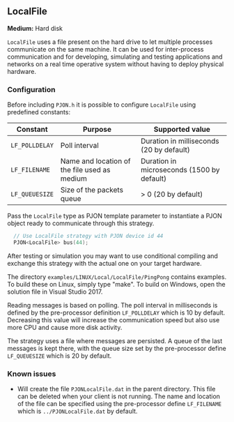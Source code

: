 ## LocalFile

**Medium:** Hard disk

`LocalFile` uses a file present on the hard drive to let multiple processes communicate on the same machine. It can be used for inter-process communication and for developing, simulating and testing applications and networks on a real time operative system without having to deploy physical hardware.

### Configuration

Before including `PJON.h` it is possible to configure `LocalFile` using predefined constants:

| Constant           | Purpose                                      | Supported value                            |
| ------------------ |--------------------------------------------- | ------------------------------------------ |
| `LF_POLLDELAY`     | Poll interval                                | Duration in milliseconds (20 by default)   |
| `LF_FILENAME`      | Name and location of the file used as medium | Duration in microseconds (1500 by default) |
| `LF_QUEUESIZE`     | Size of the packets queue                    | > 0 (20 by default)                        |

Pass the `LocalFile` type as PJON template parameter to instantiate a PJON object ready to communicate through this strategy.
```cpp  
  // Use LocalFile strategy with PJON device id 44
  PJON<LocalFile> bus(44);
```
After testing or simulation you may want to use conditional compiling and exchange this strategy with the actual one on your target hardware.

The directory `examples/LINUX/Local/LocalFile/PingPong` contains examples. To build these on Linux, simply type "make". To build on Windows, open the solution file in Visual Studio 2017.

Reading messages is based on polling. The poll interval in milliseconds is defined by the pre-processor definition `LF_POLLDELAY` which is 10 by default. Decreasing this value will increase the communication speed but also use more CPU and cause more disk activity.

The strategy uses a file where messages are persisted. A queue of the last messages is kept there, with the queue size set by the pre-processor define `LF_QUEUESIZE` which is 20 by default.

### Known issues
- Will create the file `PJONLocalFile.dat` in the parent directory. This
file can be deleted when your client is not running. The name and location of the file can be specified using the pre-processor define `LF_FILENAME` which is `../PJONLocalFile.dat` by default.
